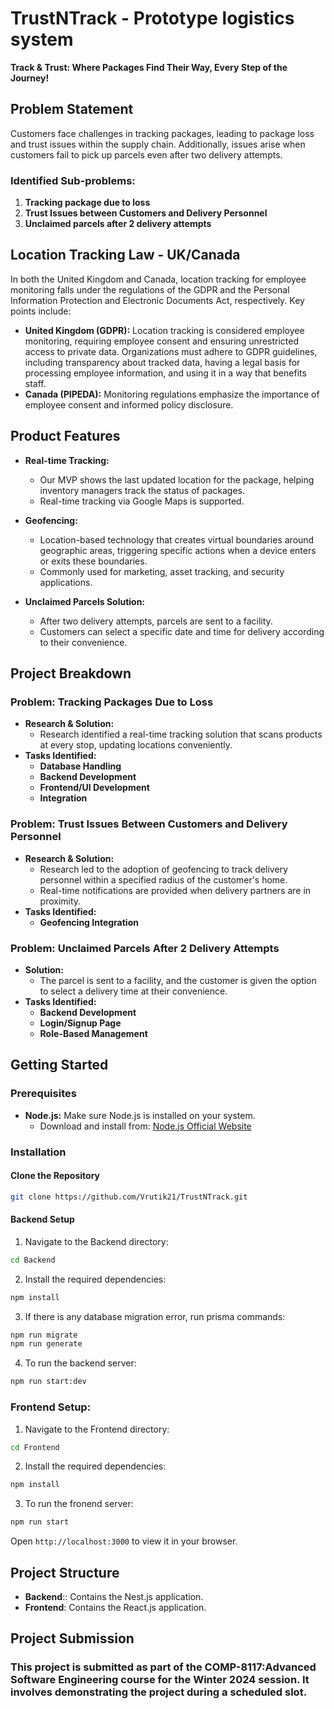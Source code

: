# TrustNTrack - Prototype logistics system

**Track & Trust: Where Packages Find Their Way, Every Step of the Journey!**

## Problem Statement

Customers face challenges in tracking packages, leading to package loss and trust issues within the supply chain. Additionally, issues arise when customers fail to pick up parcels even after two delivery attempts.

### Identified Sub-problems:

1. **Tracking package due to loss**
2. **Trust Issues between Customers and Delivery Personnel**
3. **Unclaimed parcels after 2 delivery attempts**

## Location Tracking Law - UK/Canada

In both the United Kingdom and Canada, location tracking for employee monitoring falls under the regulations of the GDPR and the Personal Information Protection and Electronic Documents Act, respectively. Key points include:

- **United Kingdom (GDPR):** Location tracking is considered employee monitoring, requiring employee consent and ensuring unrestricted access to private data. Organizations must adhere to GDPR guidelines, including transparency about tracked data, having a legal basis for processing employee information, and using it in a way that benefits staff.
- **Canada (PIPEDA):** Monitoring regulations emphasize the importance of employee consent and informed policy disclosure.

## Product Features

- **Real-time Tracking:**

  - Our MVP shows the last updated location for the package, helping inventory managers track the status of packages.
  - Real-time tracking via Google Maps is supported.

- **Geofencing:**

  - Location-based technology that creates virtual boundaries around geographic areas, triggering specific actions when a device enters or exits these boundaries.
  - Commonly used for marketing, asset tracking, and security applications.

- **Unclaimed Parcels Solution:**
  - After two delivery attempts, parcels are sent to a facility.
  - Customers can select a specific date and time for delivery according to their convenience.

## Project Breakdown

### Problem: Tracking Packages Due to Loss

- **Research & Solution:**
  - Research identified a real-time tracking solution that scans products at every stop, updating locations conveniently.
- **Tasks Identified:**
  - **Database Handling**
  - **Backend Development**
  - **Frontend/UI Development**
  - **Integration**

### Problem: Trust Issues Between Customers and Delivery Personnel

- **Research & Solution:**
  - Research led to the adoption of geofencing to track delivery personnel within a specified radius of the customer's home.
  - Real-time notifications are provided when delivery partners are in proximity.
- **Tasks Identified:**
  - **Geofencing Integration**

### Problem: Unclaimed Parcels After 2 Delivery Attempts

- **Solution:**
  - The parcel is sent to a facility, and the customer is given the option to select a delivery time at their convenience.
- **Tasks Identified:**
  - **Backend Development**
  - **Login/Signup Page**
  - **Role-Based Management**

## Getting Started

### Prerequisites

- **Node.js:** Make sure Node.js is installed on your system.
  - Download and install from: [Node.js Official Website](https://nodejs.org/en)

### Installation

#### Clone the Repository

```bash
git clone https://github.com/Vrutik21/TrustNTrack.git
```

#### Backend Setup

1. Navigate to the Backend directory:

```bash
cd Backend
```

2. Install the required dependencies:

```bash
npm install
```

3. If there is any database migration error, run prisma commands:

```bash
npm run migrate
npm run generate
```

4. To run the backend server:

```bash
npm run start:dev
```

### Frontend Setup:

1. Navigate to the Frontend directory:

```bash
cd Frontend
```

2. Install the required dependencies:

```bash
npm install
```

3. To run the fronend server:

```bash
npm run start
```

Open `http://localhost:3000` to view it in your browser.

## Project Structure

- **Backend**:: Contains the Nest.js application.
- **Frontend**: Contains the React.js application.

## Project Submission

### This project is submitted as part of the COMP-8117:Advanced Software Engineering course for the Winter 2024 session. It involves demonstrating the project during a scheduled slot.
